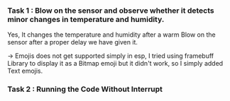 ### Task 1 : Blow on the sensor and observe whether it detects minor changes in temperature and humidity.

Yes, It changes the temperature and humidity after a warm Blow on the sensor after a proper delay we have given it.

-> Emojis does not get supported simply in esp, I tried using framebuff Library to display it as a Bitmap emoji but it didn't work, so I simply added Text emojis.

### Task 2 : Running the Code Without Interrupt

